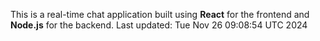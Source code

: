 This is a real-time chat application built using **React** for the frontend and **Node.js** for the backend.
Last updated: Tue Nov 26 09:08:54 UTC 2024
